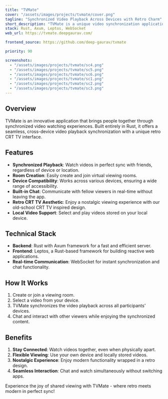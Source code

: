 ```yaml
---
title: "TVMate"
cover: "/assets/images/projects/tvmate/cover.png"
tagline: "Synchronized Video Playback Across Devices with Retro Charm"
short_description: "TVMate is a unique video synchronization application that allows users to create virtual viewing rooms, join others, and enjoy perfectly synced video playback across different devices. With its nostalgic CRT TV aesthetic and built-in chat feature, TVMate offers a blend of modern functionality and retro design."
stack: Rust, Axum, Leptos, WebSocket
web_url: https://tvmate.deepgaurav.com/

frontend_source: https://github.com/deep-gaurav/tvmate

priority: 90

screenshots:
  - "/assets/images/projects/tvmate/sc4.png"
  - "/assets/images/projects/tvmate/sc5.png"
  - "/assets/images/projects/tvmate/sc6.png"
  - "/assets/images/projects/tvmate/sc1.png"
  - "/assets/images/projects/tvmate/sc2.png"
  - "/assets/images/projects/tvmate/sc3.png"
---
```


## Overview

TVMate is an innovative application that brings people together through synchronized video watching experiences. Built entirely in Rust, it offers a seamless, cross-device video playback synchronization with a unique retro CRT TV interface.

## Features

- **Synchronized Playback**: Watch videos in perfect sync with friends, regardless of device or location.
- **Room Creation**: Easily create and join virtual viewing rooms.
- **Device Compatibility**: Works across various devices, ensuring a wide range of accessibility.
- **Built-in Chat**: Communicate with fellow viewers in real-time without leaving the app.
- **Retro CRT TV Aesthetic**: Enjoy a nostalgic viewing experience with our old-school CRT TV inspired design.
- **Local Video Support**: Select and play videos stored on your local device.

## Technical Stack

- **Backend**: Rust with Axum framework for a fast and efficient server.
- **Frontend**: Leptos, a Rust-based framework for building reactive web applications.
- **Real-time Communication**: WebSocket for instant synchronization and chat functionality.

## How It Works

1. Create or join a viewing room.
2. Select a video from your device.
3. TVMate synchronizes the video playback across all participants' devices.
4. Chat and interact with other viewers while enjoying the synchronized content.

## Benefits

1. **Stay Connected**: Watch videos together, even when physically apart.
2. **Flexible Viewing**: Use your own device and locally stored videos.
3. **Nostalgic Experience**: Enjoy modern functionality wrapped in a retro design.
4. **Seamless Interaction**: Chat and watch simultaneously without switching apps.

Experience the joy of shared viewing with TVMate - where retro meets modern in perfect sync!